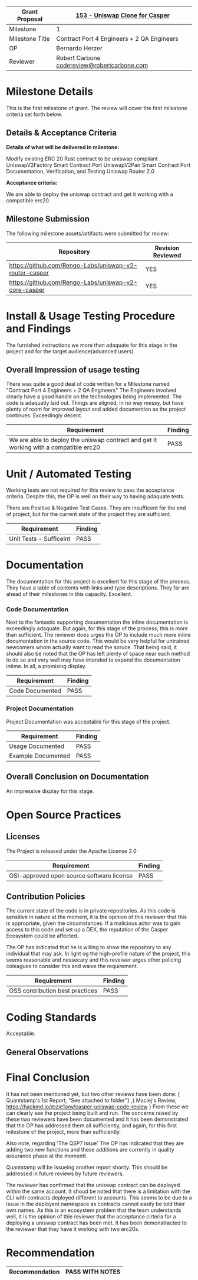 

Grant Proposal | [153 - Uniswap Clone for Casper](https://portal.devxdao.com/public-proposals/153)
------------ | -------------
Milestone | 1
Milestone Title | Contract Port 4 Engineers + 2 QA Engineers
OP | Bernardo Herzer 
Reviewer | Robert Carbone <codereview@robertcarbone.com>

# Milestone Details
This is the first milestone of grant. 
The review will cover the first milestone criteria set forth below.

## Details & Acceptance Criteria

**Details of what will be delivered in milestone:**

Modify existing ERC 20 Rust contract to be uniswap compliant 
UniswapV2Factory Smart Contract Port
UniswapV2Pair Smart Contract Port
Documentation, Verification, and Testing
Uniswap Router 2.0

**Acceptance criteria:**

We are able to deploy the uniswap contract and get it working with a compatible erc20.

## Milestone Submission

The following milestone assets/artifacts were submitted for review:

Repository | Revision Reviewed
------------ | -------------
https://github.com/Rengo-Labs/uniswap-v2-router-casper | YES
https://github.com/Rengo-Labs/uniswap-v2-core-casper | YES

# Install & Usage Testing Procedure and Findings

The furnished instructions we more than adaquate for this stage in the project and for the target audience(advanced users). 

## Overall Impression of usage testing

There was quite a good deal of code written for a Milestone named "Contract Port 4 Engineers + 2 QA Engineers" 
The Engineers involved clearly have a good handle on the technologies being implemented. 
The code is adaquatly laid out. Things are aligned, in no way messy, but have plenty of room for improved layout and added documention 
as the project continues. Exceedingly decent. 

Requirement | Finding
------------ | -------------
We are able to deploy the uniswap contract and get it working with a compatible erc20 | PASS

# Unit / Automated Testing

Working tests are not required for this review to pass the acceptance criteria. 
Despite this, the OP is well on their way to having adaquate tests.

There are Positive & Negative Test Cases. 
They are insufficent for the end of project,
but for the current state of the project they are sufficient. 


Requirement | Finding
------------ | -------------
Unit Tests - Sufficeint | PASS

# Documentation

The documentation for this project is excellent for this stage of the process.
They have a table of contents with links and type descriptions. 
They far are ahead of their milestones in this capacity.
Excellent. 

### Code Documentation

Next to the fantastic supporting documentation the inline documentation is exceedingly adaquate.
But again, for this stage of the process, this is more than sufficient.
The reviewer does urges the OP to include much more inline documentation in the source code. 
This would be very helpful for untrained newcomers whom actually want to read the soruce. 
That being said, it should also be noted that the OP has left plenty of space near each 
method to do so and very well may have intended to expand the documentation intime.
In all, a promising display.   

Requirement | Finding
------------ | -------------
Code Documented | PASS


### Project Documentation

Project Documentation was acceptable for this stage of the project. 

Requirement | Finding
------------ | -------------
Usage Documented | PASS
Example Documented | PASS

## Overall Conclusion on Documentation

An impressive display for this stage. 

# Open Source Practices

## Licenses

The Project is released under the Apache License 2.0

Requirement | Finding
------------ | -------------
OSI-approved open source software license | PASS


## Contribution Policies

The current state of the code is in private repositories. 
As this code is sensitive in nature at the moment, it is the opinion of this reviewer that this is 
appropriate, given the circumstances. If a malicious actor was to gain access to this code and set 
up a DEX, the reputation of the Casper Ecosystem could be affected. 

The OP has indicated that he is willing to show the 
repository to any individual that may ask. 
In light og the high-profile nature of the project, 
this seems reasonable and nessecary and this reveiwer 
urges other policing coleagues to consider this and 
waive the requirement. 


Requirement | Finding
------------ | -------------
OSS contribution best practices | PASS


# Coding Standards

Acceptable. 

## General Observations

# Final Conclusion

It has not been mentioned yet, but two other reviews have been done: 
 { Quantstamp's 1st Report, "See attached to folder"}
,{ Maciej's Review, https://hackmd.io/@zie1ony/casper-uniswap-code-review }
From these we can clearly see the project being built and run.
The concerns raised by these two reviewers have been documented and it has been demonstrated that the
OP has addressed them all sufficiently, and again, for this first milestone of the project, more than sufficiently. 

Also note, regarding 'The QSP7 issue'
The OP has indicated that they are adding two new functions and these additions are currently 
in quality assurance phase at the momentt. 

Quantstamp will be issueing another report shortly. 
This should be addressed in future reviews by future reviewers. 

The reviewer has confirmed that the uniswap contract can be deployed within the same account. It shoud be noted that there 
is a limitation with the CLI with contracts deployed different to accounts. 
This seems to be due to a issue in the deployent namespace as contracts cannot easily be told thier own names. 
As this is an ecosystem problem that the team understands well,
it is the opinion of thie reviewer that the acceptance cirteria for a deploying a uniswap contract has been met. 
It has been demonstracted to the reviewer that they have it working with two erc20s. 

# Recommendation

Recommendation | PASS WITH NOTES
  ------------ | -------------











